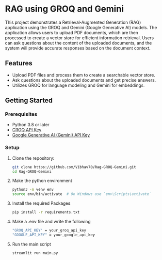 # RAG using GROQ and Gemini

This project demonstrates a Retrieval-Augmented Generation (RAG) application using the GROQ and Gemini (Google Generative AI) models. The application allows users to upload PDF documents, which are then processed to create a vector store for efficient information retrieval. Users can ask questions about the content of the uploaded documents, and the system will provide accurate responses based on the document context.

## Features

- Upload PDF files and process them to create a searchable vector store.
- Ask questions about the uploaded documents and get precise answers.
- Utilizes GROQ for language modeling and Gemini for embeddings.

## Getting Started

### Prerequisites

- Python 3.8 or later
- [GROQ API Key](https://console.groq.com/keys)
- [Google Generative AI (Gemini) API Key](https://ai.google.dev/)

### Setup

1. Clone the repository:

   ```bash
   git clone https://github.com/Vibhav70/Rag-GROQ-Gemini.git
   cd Rag-GROQ-Gemini

2. Make the python environment

   ```bash
   python3 -m venv env
   source env/bin/activate  # On Windows use `env\Scripts\activate`

3. Install the required Packages
   
   ```bash
   pip install -r requirements.txt

5. Make a .env file and write the following
   
   ```bash
   "GROQ_API_KEY" = your_groq_api_key
   "GOOGLE_API_KEY" = your_google_api_key

6. Run the main script
   ```bash
   streamlit run main.py
